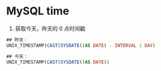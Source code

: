 # MySQL time

1. 获取今天，昨天的 0 点时间戳

```sql
## 昨天： 
UNIX_TIMESTAMP(CAST(SYSDATE()AS DATE) - INTERVAL 1 DAY)

## 今天：
UNIX_TIMESTAMP(CAST(SYSDATE()AS DATE))
```